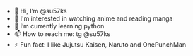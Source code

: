 - 👋 Hi, I’m @su57ks
- 👀 I'm interested in watching anime and reading manga
- 🌱 I’m currently learning python
- 📫 How to reach me: tg @su57ks
- ⚡ Fun fact: I like Jujutsu Kaisen, Naruto and OnePunchMan

<!---
su57ks/su57ks is a ✨ special ✨ repository because its `README.md` (this file) appears on your GitHub profile.
You can click the Preview link to take a look at your changes.
--->
